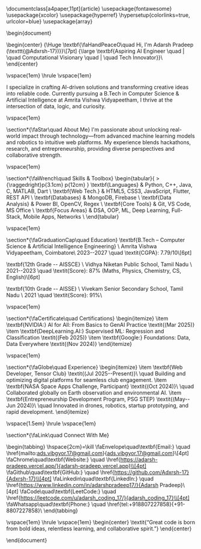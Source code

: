 \documentclass[a4paper,11pt]{article}
\usepackage{fontawesome}
\usepackage{xcolor}
\usepackage{hyperref}
\hypersetup{colorlinks=true, urlcolor=blue}
\usepackage{array}

\begin{document}

\begin{center}
    {\Huge \textbf{\faHandPeaceO\quad Hi, I'm Adarsh Pradeep (\texttt{@Adxrsh-17})}}\\[7pt]
    {\large \textbf{Aspiring AI Engineer \quad | \quad Computational Visionary \quad | \quad Tech Innovator}}\\
\end{center}

\vspace{1em}
\hrule
\vspace{1em}

I specialize in crafting AI-driven solutions and transforming creative ideas into reliable code. Currently pursuing a B.Tech in Computer Science \& Artificial Intelligence at Amrita Vishwa Vidyapeetham, I thrive at the intersection of data, logic, and curiosity.

\vspace{1em}

\section*{\faStar\quad About Me}
I'm passionate about unlocking real-world impact through technology—from advanced machine learning models and robotics to intuitive web platforms. My experience blends hackathons, research, and entrepreneurship, providing diverse perspectives and collaborative strength.

\vspace{1em}

\section*{\faWrench\quad Skills \& Toolbox}
\begin{tabular}{ >{\raggedright}p{3.1cm}  p{12cm} }
\textbf{Languages}      & Python, C++, Java, C, MATLAB, Dart \\
\textbf{Web Tech.}      & HTML5, CSS3, JavaScript, Flutter, REST API \\
\textbf{Databases}      & MongoDB, Firebase \\
\textbf{Data Analysis}  & Power BI, OpenCV, Regex \\
\textbf{Core Tools}     & Git, VS Code, MS Office \\
\textbf{Focus Areas}    & DSA, OOP, ML, Deep Learning, Full-Stack, Mobile Apps, Networks \\
\end{tabular}

\vspace{1em}

\section*{\faGraduationCap\quad Education}
\textbf{B.Tech – Computer Science \& Artificial Intelligence Engineering} \\
Amrita Vishwa Vidyapeetham, Coimbatore\\
2023--2027 \quad \textit{CGPA}: 7.79/10\\[6pt]

\textbf{12th Grade -- AISSCE} \\
Vidhya Niketan Public School, Tamil Nadu \\
2021--2023 \quad \textit{Score}: 87\% (Maths, Physics, Chemistry, CS, English)\\[6pt]

\textbf{10th Grade -- AISSE} \\
Vivekam Senior Secondary School, Tamil Nadu \\
2021 \quad \textit{Score}: 91\%\\

\vspace{1em}

\section*{\faCertificate\quad Certifications}
\begin{itemize}
    \item \textbf{NVIDIA:} AI for All: From Basics to GenAI Practice \textit{(Mar 2025)}
    \item \textbf{DeepLearning.AI:} Supervised ML: Regression and Classification \textit{(Feb 2025)}
    \item \textbf{Google:} Foundations: Data, Data Everywhere \textit{(Nov 2024)}
\end{itemize}

\vspace{1em}

\section*{\faGlobe\quad Experience}
\begin{itemize}
    \item \textbf{Web Developer, Tensor Club} \textit{(Jul 2025--Present)}\\
    \quad Building and optimizing digital platforms for seamless club engagement.
    \item \textbf{NASA Space Apps Challenge, Participant} \textit{(Oct 2024)}\\
    \quad Collaborated globally on Earth observation and environmental AI.
    \item \textbf{Entrepreneurship Development Program, PSG STEP} \textit{(May--Jun 2024)}\\
    \quad Innovated in drones, robotics, startup prototyping, and rapid development.
\end{itemize}

\vspace{1.5em}
\hrule
\vspace{1em}

\section*{\faLink\quad Connect With Me}

\begin{tabbing}
\hspace{2cm}\=\kill
\faEnvelope\quad\textbf{Email:} \quad \href{mailto:ads.vibgyor.17@gmail.com}{ads.vibgyor.17@gmail.com}\\[4pt]
\faChrome\quad\textbf{Website:} \quad \href{https://adarsh-pradeep.vercel.app/}{adarsh-pradeep.vercel.app}\\[4pt]
\faGithub\quad\textbf{GitHub:} \quad \href{https://github.com/Adxrsh-17}{Adxrsh-17}\\[4pt]
\faLinkedin\quad\textbf{LinkedIn:} \quad \href{https://www.linkedin.com/in/adarshpradeep17/}{Adarsh Pradeep}\\[4pt]
\faCode\quad\textbf{LeetCode:} \quad \href{https://leetcode.com/u/adarsh_coding_17/}{adarsh_coding_17}\\[4pt]
\faWhatsapp\quad\textbf{Phone:} \quad \href{tel:+918807227858}{+91-8807227858}\\
\end{tabbing}

\vspace{1em}
\hrule
\vspace{1em}
\begin{center}
    \textit{“Great code is born from bold ideas, relentless learning, and collaborative spirit.”}
\end{center}

\end{document}
